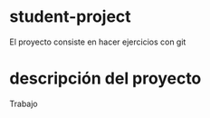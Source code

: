 # student-project

El proyecto consiste en hacer ejercicios con git

# descripción del proyecto

Trabajo